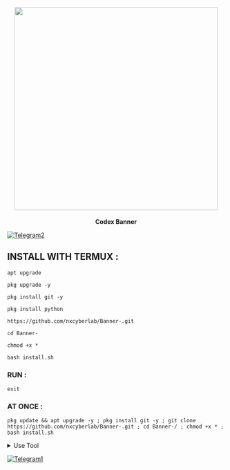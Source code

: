 <h2 align="center"> <img src="https://raw.githubusercontent.com/DARK-H4CKER01/CODEX/refs/heads/main/NX-BANNER.jpg" width="470" /> </h2>

<p align="center">

<p align="center"><b>Codex Banner</b <code></code></p>

  [![Telegram2](https://img.shields.io/badge/TELEGRAM-CHANNEL-red?style=for-the-badge&logo=telegram)](https://t.me/alphacodex369)



## INSTALL WITH TERMUX :

```
apt upgrade
```
```
pkg upgrade -y
```
```
pkg install git -y
```
```
pkg install python
```
```
https://github.com/nxcyberlab/Banner-.git
```
```
cd Banner-
```
```
chmod +x *
```
```
bash install.sh
```

### RUN :

```
exit
```

### AT ONCE :

```
pkg update && apt upgrade -y ; pkg install git -y ; git clone https://github.com/nxcyberlab/Banner-.git ; cd Banner-/ ; chmod +x * ; bash install.sh
```

<details id="missing-code-coverage">
  <summary>Use Tool</summary>

##### How to use NX Banner tools

```

```

</details>

  [![Telegram1](https://img.shields.io/badge/TELEGRAM-CHANNEL-red?style=for-the-badge&logo=telegram)](https://t.me/Termuxcodex)
